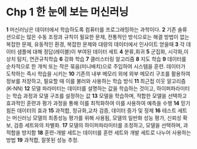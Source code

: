 # Chp 1 한 눈에 보는 머신러닝

**1**
머신러닝은 데이터에서 학습하도록 컴퓨터를 프로그래밍하는 과학이다.
**2**
기존 솔류션으로는 많은 수동 조정과 규칙이 필요한 문제, 전통적인 방식으로는 해결 방법이 없는 복잡한 문제, 유동적인 환경, 복잡한 문제와 대량의 데이터에서 인사이트 얻을때
**3**
각 데이터 샘플에 대해 정답(레이블)이 부여된 데이터 세트
**4**
분류,회귀
**5**
군집화, 시각화,이상치 탐지, 연관규칙학습
**6**
강화 학습
**7**
클러스터링 알고리즘
**8**
지도 학습
**9**
데이터를 순차적으로 한 개씩 또는 작은 묶음(미니배치)으로 주입하여 시스템을 훈련. 데이터가 도착하는 즉시 학습을 시키는
**10**
기존의 내부 메모리 외에 외부 메모리 구조를 활용하여 정보를 저장하고, 필요할 때 이를 불러와 사용하는 학습 방식
**11**
최근접 이웃 알고리즘(K-NN)
**12**
모델 파라미터는 데이터를 설명하는 값을 학습하는 것이고, 하이퍼파라미터는 학습 과정과 모델 구조를 설정하는 값
**13**
모델을 학습하며, 적합한 모델을 선택하고 효과적인 훈련과 평가 과정을 통해 이를 최적화하여 이를 사용하여 예측을 수행
**14**
믿기 힘든 데이터의 효과
**15**
과적합, 정규화,교차 검증, 데이터 증가 및 정제
**16**
테스트 세트는 머신러닝 모델의 최종성능 평가를 위해 사용됨, 모델의 일반화 성능 평가, 신뢰성 확보, 검증 세트와의 차별화.
**17**
모델의 하이퍼파라미터를 조정하고, 모델을 선택하며, 과적합을 방지함
**18**
훈련-개발 세트는 데이터를 훈련 세트와 개발 세트로 나누어 사용하는 방법
**19**
과적합, 잘못된 성능 추정.
